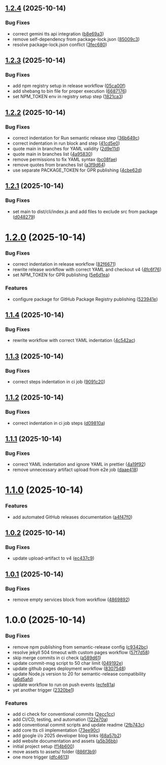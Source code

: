 ## [1.2.4](https://github.com/bniladridas/tts/compare/v1.2.3...v1.2.4) (2025-10-14)


### Bug Fixes

* correct gemini tts api integration ([b8e69a3](https://github.com/bniladridas/tts/commit/b8e69a341b22ed3eb682f96b3d31b814e0e1f9e1))
* remove self-dependency from package-lock.json ([85009c3](https://github.com/bniladridas/tts/commit/85009c360da18da71872aa481a8560712ffe6fbe))
* resolve package-lock.json conflict ([3fec680](https://github.com/bniladridas/tts/commit/3fec6806bbb089cd303c06e3c4e93e92919f979d))

## [1.2.3](https://github.com/bniladridas/tts/compare/v1.2.2...v1.2.3) (2025-10-14)

### Bug Fixes

- add npm registry setup in release workflow ([05ca00f](https://github.com/bniladridas/tts/commit/05ca00f4daa10a8b33955c3a39c9bc298cd40cf4))
- add shebang to bin file for proper execution ([6687176](https://github.com/bniladridas/tts/commit/6687176b7b8b6bcdcd01e30f5dde0d61bdaef970))
- set NPM_TOKEN env in registry setup step ([1821ca3](https://github.com/bniladridas/tts/commit/1821ca3501e350b02345f236ddecbe7c371ccdaa))

## [1.2.2](https://github.com/bniladridas/tts/compare/v1.2.1...v1.2.2) (2025-10-14)

### Bug Fixes

- correct indentation for Run semantic release step ([36b649c](https://github.com/bniladridas/tts/commit/36b649c9ac543f885604a4abfe79fbf1af4527a3))
- correct indentation in run block and step ([41cd5e0](https://github.com/bniladridas/tts/commit/41cd5e0b08750923244bffaff9cdc59e423c68bd))
- quote main in branches for YAML validity ([2d9e11d](https://github.com/bniladridas/tts/commit/2d9e11d5561e8b1009f9d8fa68ee08b959358820))
- quote main in branches list ([4a95830](https://github.com/bniladridas/tts/commit/4a95830ec5253be2bc4a14bf3ccb3d72ab84049f))
- remove permissions to fix YAML syntax ([bc08fae](https://github.com/bniladridas/tts/commit/bc08fae7997638fb671aedfa501108799ee92f4b))
- remove quotes from branches list ([a3f9d64](https://github.com/bniladridas/tts/commit/a3f9d640edcab8a53369f4cf272ed2b270da06ec))
- use separate PACKAGE_TOKEN for GPR publishing ([4cbe62d](https://github.com/bniladridas/tts/commit/4cbe62dad8147edf0cdc20433168ffb8531669c3))

## [1.2.1](https://github.com/bniladridas/tts/compare/v1.2.0...v1.2.1) (2025-10-14)

### Bug Fixes

- set main to dist/cli/index.js and add files to exclude src from package ([d048279](https://github.com/bniladridas/tts/commit/d0482797fa92e7131c40bb4d144976a65bfa9e0a))

# [1.2.0](https://github.com/bniladridas/tts/compare/v1.1.4...v1.2.0) (2025-10-14)

### Bug Fixes

- correct indentation in release workflow ([82f6671](https://github.com/bniladridas/tts/commit/82f6671216d26b6d11732bc7972b8af87350fd8c))
- rewrite release workflow with correct YAML and checkout v4 ([4fc6f76](https://github.com/bniladridas/tts/commit/4fc6f762a519b66c6efcb6d28a1ec1311f534771))
- set NPM_TOKEN for GPR publishing ([5e6d1ea](https://github.com/bniladridas/tts/commit/5e6d1eadc14185eeebbdbfc7ad784e4a62d172af))

### Features

- configure package for GitHub Package Registry publishing ([523941e](https://github.com/bniladridas/tts/commit/523941e232d3dfd6caa49a82858d506325fbde68))

## [1.1.4](https://github.com/bniladridas/tts/compare/v1.1.3...v1.1.4) (2025-10-14)

### Bug Fixes

- rewrite workflow with correct YAML indentation ([4c542ac](https://github.com/bniladridas/tts/commit/4c542ac61f6279bc3e8b3442bf549b04c4ccfcf6))

## [1.1.3](https://github.com/bniladridas/tts/compare/v1.1.2...v1.1.3) (2025-10-14)

### Bug Fixes

- correct steps indentation in ci job ([9091c20](https://github.com/bniladridas/tts/commit/9091c2071c88714d089c725c660825301f2e2dcc))

## [1.1.2](https://github.com/bniladridas/tts/compare/v1.1.1...v1.1.2) (2025-10-14)

### Bug Fixes

- correct indentation in ci job steps ([d09810a](https://github.com/bniladridas/tts/commit/d09810a870b67961d0d3f9dbea42dbef660a7522))

## [1.1.1](https://github.com/bniladridas/tts/compare/v1.1.0...v1.1.1) (2025-10-14)

### Bug Fixes

- correct YAML indentation and ignore YAML in prettier ([4a19f92](https://github.com/bniladridas/tts/commit/4a19f92bddecfe75e82d825802fef778e9f42fcf))
- remove unnecessary artifact upload from e2e job ([daae418](https://github.com/bniladridas/tts/commit/daae4182a251f62e3a43a82577a47d8461fac0d2))

# [1.1.0](https://github.com/bniladridas/tts/compare/v1.0.2...v1.1.0) (2025-10-14)

### Features

- add automated GitHub releases documentation ([a4f47f0](https://github.com/bniladridas/tts/commit/a4f47f0caccce2e4d2145143566c271af7d48f15))

## [1.0.2](https://github.com/bniladridas/tts/compare/v1.0.1...v1.0.2) (2025-10-14)

### Bug Fixes

- update upload-artifact to v4 ([ec437c9](https://github.com/bniladridas/tts/commit/ec437c992d7d71292647489a173fc231048abea2))

## [1.0.1](https://github.com/bniladridas/tts/compare/v1.0.0...v1.0.1) (2025-10-14)

### Bug Fixes

- remove empty services block from workflow ([4869892](https://github.com/bniladridas/tts/commit/4869892cbb62b234e590b60e609b16c9235f98ae))

# 1.0.0 (2025-10-14)

### Bug Fixes

- remove npm publishing from semantic-release config ([c9342bc](https://github.com/bniladridas/tts/commit/c9342bce1174114b666cc4ca875dc2767f71c526))
- resolve jekyll 504 timeout with custom pages workflow ([57f7d58](https://github.com/bniladridas/tts/commit/57f7d584fb40b0fea5262edb0322344593c15c81))
- skip merge commits in ci check ([a589d61](https://github.com/bniladridas/tts/commit/a589d619ccb71c20202f98463a9d497707e9ab23))
- update commit-msg script to 50 char limit ([049192e](https://github.com/bniladridas/tts/commit/049192e5bd949c8547037daf7d6a5535ffcfdae2))
- update github pages deployment workflow ([8307548](https://github.com/bniladridas/tts/commit/83075481dbe25f12a195d81e62c58d68e92aeeaf))
- update Node.js version to 20 for semantic-release compatibility ([a6d5afd](https://github.com/bniladridas/tts/commit/a6d5afd345242eed585f3d2cd3b498e445b200f2))
- update workflow to run on push events ([ecfe81a](https://github.com/bniladridas/tts/commit/ecfe81a34f2fbea4378a56acce2baebb2aaacb0a))
- yet another trigger ([2320be1](https://github.com/bniladridas/tts/commit/2320be14d1edee29b70d0d327996297975be10bb))

### Features

- add ci check for conventional commits ([2ecc1cc](https://github.com/bniladridas/tts/commit/2ecc1cc2f7d3d5ec6a5f013af5cce47c9564b86d))
- add CI/CD, testing, and automation ([122e70a](https://github.com/bniladridas/tts/commit/122e70aded4841722087d78a42ee9c91a6bb0c5b))
- add conventional commit scripts and update readme ([2fb743c](https://github.com/bniladridas/tts/commit/2fb743ceda95dd883633713525e93ff6f5efe841))
- add core tts cli implementation ([73ee90c](https://github.com/bniladridas/tts/commit/73ee90c451b1ebe01116cb69b6e807383e0febc0))
- add google i/o 2025 developer blog links ([68a57b2](https://github.com/bniladridas/tts/commit/68a57b286875a16cba150081913209c8341c444d))
- add website documentation and assets ([a5b36bb](https://github.com/bniladridas/tts/commit/a5b36bb307e18226798cb34e6ef38386adefd9ac))
- initial project setup ([f14b600](https://github.com/bniladridas/tts/commit/f14b6003a5e40a7f1ac7922ba78cc3ac69149769))
- move assets to assets/ folder ([886f3b9](https://github.com/bniladridas/tts/commit/886f3b98167aca071062cfbcbf4366d692b0e861))
- one more trigger ([dfc4613](https://github.com/bniladridas/tts/commit/dfc4613029f8c06a5a72b9d67b10ebec2432f85e))
